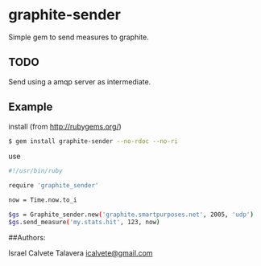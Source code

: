 # graphite-sender

Simple gem to send measures to graphite.

## TODO

Send using a amqp server as intermediate.

## Example

install (from http://rubygems.org/)

```bash
$ gem install graphite-sender --no-rdoc --no-ri
```

use

```bash
#!/usr/bin/ruby

require 'graphite_sender'

now = Time.now.to_i

$gs = Graphite_sender.new('graphite.smartpurposes.net', 2005, 'udp')
$gs.send_measure('my.stats.hit', 123, now)

```

##Authors:

Israel Calvete Talavera <icalvete@gmail.com>
